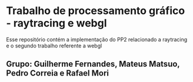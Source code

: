 # Trabalho de processamento gráfico - raytracing e webgl
Esse repositório contém a implementação do PP2 relacionado a raytracing e o segundo trabalho referente a webgl
## Grupo: Guilherme Fernandes, Mateus Matsuo, Pedro Correia e Rafael Mori
